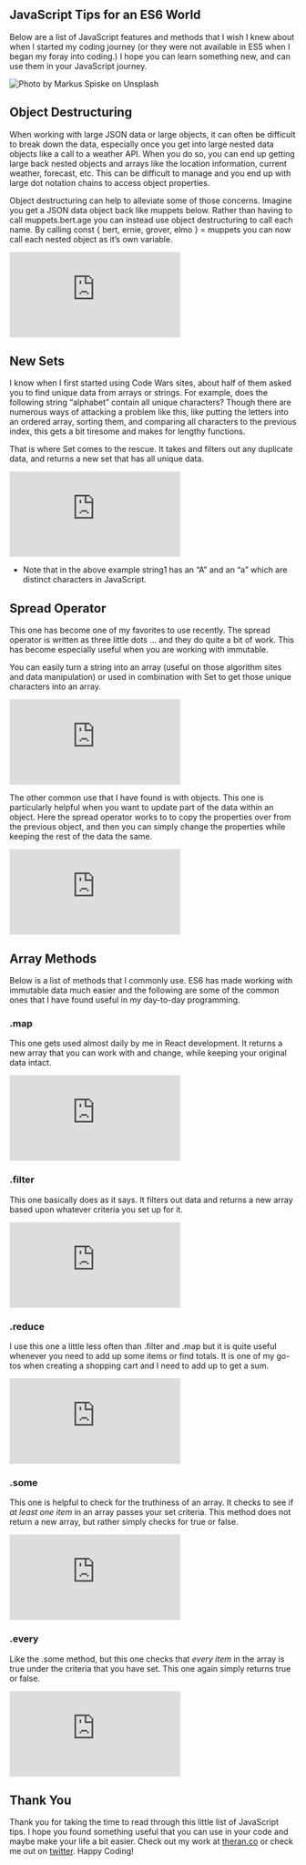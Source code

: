 
## JavaScript Tips for an ES6 World

Below are a list of JavaScript features and methods that I wish I knew about when I started my coding journey (or they were not available in ES5 when I began my foray into coding.) I hope you can learn something new, and can use them in your JavaScript journey.

![Photo by [Markus Spiske](https://unsplash.com/@markusspiske?utm_source=medium&utm_medium=referral) on [Unsplash](https://unsplash.com?utm_source=medium&utm_medium=referral)](https://cdn-images-1.medium.com/max/11376/0*HJrK5zyKTx5mdOck)

## Object Destructuring

When working with large JSON data or large objects, it can often be difficult to break down the data, especially once you get into large nested data objects like a call to a weather API. When you do so, you can end up getting large back nested objects and arrays like the location information, current weather, forecast, etc. This can be difficult to manage and you end up with large dot notation chains to access object properties.

Object destructuring can help to alleviate some of those concerns. Imagine you get a JSON data object back like muppets below. Rather than having to call muppets.bert.age you can instead use object destructuring to call each name. By calling const { bert, ernie, grover, elmo } = muppets you can now call each nested object as it’s own variable.

 <iframe src="https://medium.com/media/1242a5e6f84d591d7123bbe61285c6e2" frameborder=0></iframe>

## New Sets

I know when I first started using Code Wars sites, about half of them asked you to find unique data from arrays or strings. For example, does the following string “alphabet” contain all unique characters? Though there are numerous ways of attacking a problem like this, like putting the letters into an ordered array, sorting them, and comparing all characters to the previous index, this gets a bit tiresome and makes for lengthy functions.

That is where Set comes to the rescue. It takes and filters out any duplicate data, and returns a new set that has all unique data.

 <iframe src="https://medium.com/media/70bb7e4e9fbe867c857fe5989440596b" frameborder=0></iframe>

* Note that in the above example string1 has an “A” and an “a” which are distinct characters in JavaScript.

## Spread Operator

This one has become one of my favorites to use recently. The spread operator is written as three little dots ... and they do quite a bit of work. This has become especially useful when you are working with immutable.

You can easily turn a string into an array (useful on those algorithm sites and data manipulation) or used in combination with Set to get those unique characters into an array.

 <iframe src="https://medium.com/media/f6579bbc1a791d6936c45afd0ce943d4" frameborder=0></iframe>

The other common use that I have found is with objects. This one is particularly helpful when you want to update part of the data within an object. Here the spread operator works to to copy the properties over from the previous object, and then you can simply change the properties while keeping the rest of the data the same.

 <iframe src="https://medium.com/media/a881897ae27be3052cfb7a92ebf2c55c" frameborder=0></iframe>

## Array Methods

Below is a list of methods that I commonly use. ES6 has made working with immutable data much easier and the following are some of the common ones that I have found useful in my day-to-day programming.

### .map

This one gets used almost daily by me in React development. It returns a new array that you can work with and change, while keeping your original data intact.

 <iframe src="https://medium.com/media/89faf1a29817bc09db649c260f7a7418" frameborder=0></iframe>

### .filter

This one basically does as it says. It filters out data and returns a new array based upon whatever criteria you set up for it.

 <iframe src="https://medium.com/media/e1fe278b276979e226d6f895edffb1bb" frameborder=0></iframe>

### .reduce

I use this one a little less often than .filter and .map but it is quite useful whenever you need to add up some items or find totals. It is one of my go-tos when creating a shopping cart and I need to add up to get a sum.

 <iframe src="https://medium.com/media/584b28dab92d278e25260ccb478ce14f" frameborder=0></iframe>

### .some

This one is helpful to check for the truthiness of an array. It checks to see if *at least one item* in an array passes your set criteria. This method does not return a new array, but rather simply checks for true or false.

 <iframe src="https://medium.com/media/f6c84eab34174868ca8f114b27f9828b" frameborder=0></iframe>

### .every

Like the .some method, but this one checks that *every item* in the array is true under the criteria that you have set. This one again simply returns true or false.

 <iframe src="https://medium.com/media/ba68c68d39e8067fc8129c498c78e0b6" frameborder=0></iframe>

## Thank You

Thank you for taking the time to read through this little list of JavaScript tips. I hope you found something useful that you can use in your code and maybe make your life a bit easier. Check out my work at [theran.co](https://theran.co) or check me out on [twitter](https://twitter.com/wellBuilt). Happy Coding!

